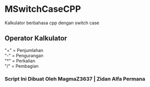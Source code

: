 # MSwitchCaseCPP
Kalkulator berbahasa cpp dengan switch case

## Operator Kalkulator
"+" = Penjumlahan\
"-" = Pengurangan\
"*" = Perkalian\
"/" = Pembagian

### Script Ini Dibuat Oleh MagmaZ3637 | Zidan Alfa Permana
